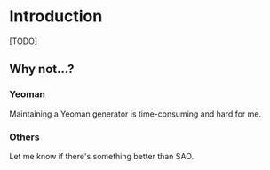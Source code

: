 # Introduction

[TODO]

## Why not...?

### Yeoman

Maintaining a Yeoman generator is time-consuming and hard for me.

### Others

Let me know if there's something better than SAO.